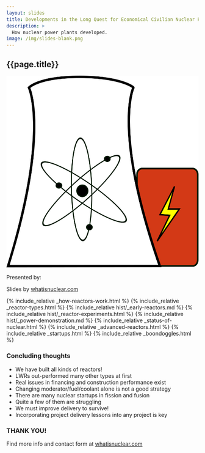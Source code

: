 ```yaml
---
layout: slides
title: Developments in the Long Quest for Economical Civilian Nuclear Power
description: >
  How nuclear power plants developed.
image: /img/slides-blank.png
---
```


<section>
  <h2 id="pres-title">{{page.title}}</h2>
  <img src="/img/reactor_web.svg" class="img-fluid w-25 " alt="An icon of a
  nuclear reactor with an atom symbol on a cooling tower and a lightning bolt on
  the reactor." {% imagesize img/reactor_web.svg:props %} />
  <p id="presenter-c" class="frontmatter small">
    Presented by: <span id="presenter"></span>
  </p>
  <p id="event-c" class="frontmatter small"><span id="event"></span></p>
  <p class="frontmatter small"><span id="date"></span></p>
  <p class="attribution">
    Slides by
    <a href="/slides.html">whatisnuclear.com</a>
  </p>
</section>

<!-- prettier-ignore -->
{% include_relative _how-reactors-work.html %}
{% include_relative _reactor-types.html %}
{% include_relative hist/_early-reactors.md %}
{% include_relative hist/_reactor-experiments.html %}
{% include_relative hist/_power-demonstration.md %}
{% include_relative _status-of-nuclear.html %}
{% include_relative _advanced-reactors.html %}
{% include_relative _startups.html %}
{% include_relative _boondoggles.html %}

  <section>
    <h3>Concluding thoughts</h3>
    <ul>
      <li>We have built all kinds of reactors!</li>
      <li>LWRs out-performed many other types at first</li>
      <li>Real issues in financing and construction performance exist</li>
      <li>Changing moderator/fuel/coolant alone is not a good strategy</li>
      <li>There are many nuclear startups in fission and fusion</li>
      <li>Quite a few of them are struggling</li>
      <li>We must improve delivery to survive!</li>
      <li>Incorporating project delivery lessons into any project is key</li>
    </ul>
    <aside class="notes"></aside>
  </section>

<section>
  <h3 class="r-fit-text">THANK YOU!</h3>
  <p>
    Find more info and contact form at
    <a href="https://whatisnuclear.com/reactor_history.html"
      >whatisnuclear.com</a
    >
  </p>
  <aside class="notes"></aside>
</section>

<script>
  let now = new Date();
  let event = document.getElementById("event");
  let eventC = document.getElementById("event-c");
  let presenter = document.getElementById("presenter");
  let presenterC = document.getElementById("presenter-c");
  let date = document.getElementById("date");
  let title = document.getElementById("pres-title");

  function setInputVals() {
    // These can all be passed in as query params
    const input = new URLSearchParams(window.location.search);
    event.innerText = input.get("event") || "";
    presenter.innerText = input.get("presenter") || "";
    date.innerText = input.get("date") || now.toLocaleDateString();
    title.innerText = input.get("title") || "{{ page.title }}";

    if (!presenter.innerText) {
      presenterC.style.visibility = "hidden";
    }
    if (!event.innerText) {
      eventC.style.visibility = "hidden";
    }
  }

  setInputVals();
</script>
